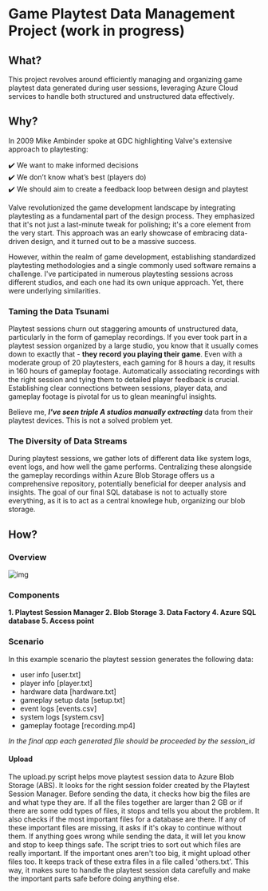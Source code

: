 # Game Playtest Data Management Project (work in progress)

## What?

This project revolves around efficiently managing and organizing game playtest data generated during user sessions, leveraging Azure Cloud services to handle both structured and unstructured data effectively.

## Why?

In 2009 Mike Ambinder spoke at GDC highlighting Valve's extensive approach to playtesting:

✔️ We want to make informed decisions  
✔️ We don’t know what’s best (players do)    
✔️ We should aim to create a feedback loop between design and playtest  

Valve revolutionized the game development landscape by integrating playtesting as a fundamental part of the design process. They emphasized that it's not just a last-minute tweak for polishing; it's a core element from the very start. This approach was an early showcase of embracing data-driven design, and it turned out to be a massive success.

However, within the realm of game development, establishing standardized playtesting methodologies and a single commonly used software remains a challenge. I've participated in numerous playtesting sessions across different studios, and each one had its own unique approach. Yet, there were underlying similarities.

### Taming the Data Tsunami

Playtest sessions churn out staggering amounts of unstructured data, particularly in the form of gameplay recordings. If you ever took part in a playtest session organized by a large studio, you know that it usually comes down to exactly that - **they record you playing their game**. Even with a moderate group of 20 playtesters, each gaming for 8 hours a day, it results in 160 hours of gameplay footage. Automatically associating recordings with the right session and tying them to detailed player feedback is crucial. Establishing clear connections between sessions, player data, and gameplay footage is pivotal for us to glean meaningful insights.

Believe me, ***I've seen triple A studios manually extracting*** data from their playtest devices. This is not a solved problem yet.

### The Diversity of Data Streams

During playtest sessions, we gather lots of different data like system logs, event logs, and how well the game performs. Centralizing these alongside the gameplay recordings within Azure Blob Storage offers us a comprehensive repository, potentially beneficial for deeper analysis and insights. The goal of our final SQL database is not to actually store everything, as it is to act as a central knowlege hub, organizing our blob storage.

## How?

### Overview

![img](https://github.com/MichalMSlusarski/Playtest-data-processing/blob/b366a196fb7bb0c477984fdf0376ce50ab6216e5/overview.png)

### Components

**1. Playtest Session Manager
2. Blob Storage
3. Data Factory
4. Azure SQL database
5. Access point**

### Scenario

In this example scenario the playtest session generates the following data:
- user info [user.txt]
- player info [player.txt]
- hardware data [hardware.txt]
- gameplay setup data [setup.txt]
- event logs [events.csv]
- system logs [system.csv]
- gameplay footage [recording.mp4]

*In the final app each generated file should be proceeded by the session_id*

#### Upload
The upload.py script helps move playtest session data to Azure Blob Storage (ABS). It looks for the right session folder created by the Playtest Session Manager. Before sending the data, it checks how big the files are and what type they are. If all the files together are larger than 2 GB or if there are some odd types of files, it stops and tells you about the problem. It also checks if the most important files for a database are there. If any of these important files are missing, it asks if it's okay to continue without them. If anything goes wrong while sending the data, it will let you know and stop to keep things safe. The script tries to sort out which files are really important. If the important ones aren't too big, it might upload other files too. It keeps track of these extra files in a file called 'others.txt'. This way, it makes sure to handle the playtest session data carefully and make the important parts safe before doing anything else.


